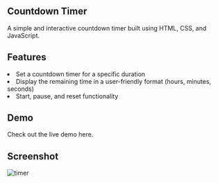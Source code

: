 <h2>Countdown Timer</h2>
<p>A simple and interactive countdown timer built using HTML, CSS, and JavaScript.</p>
<h2>Features</h2>
<li>Set a countdown timer for a specific duration</li>
<li>Display the remaining time in a user-friendly format (hours, minutes, seconds)</li>
<li>Start, pause, and reset functionality</li>
<h2>Demo</h2>
<p>Check out the live demo here.</p>
<h2>Screenshot</h2>


![timer](https://github.com/agupta890/Countdown-Timer/assets/151984414/f8b072b5-0aec-4654-89de-18c15d6ee300)
